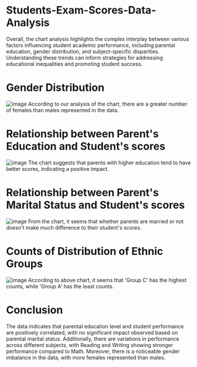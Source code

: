 # Students-Exam-Scores-Data-Analysis
Overall, the chart analysis highlights the complex interplay between various factors influencing student academic performance, including parental education, gender distribution, and subject-specific disparities. Understanding these trends can inform strategies for addressing educational inequalities and promoting student success.

# Gender Distribution

![image](https://github.com/nileshely/Students-Exam-Scores-Data-Analysis/assets/163812350/80cfeafd-0024-4351-9662-950298c95e1c)
According to our analysis of the chart, there are a greater number of females than males represented in the data.

# Relationship between Parent's Education and Student's scores

![image](https://github.com/nileshely/Students-Exam-Scores-Data-Analysis/assets/163812350/ab4de4a2-cf50-4d1e-b88b-ef463e1ea970)
The chart suggests that parents with higher education tend to have better scores, indicating a positive impact.

# Relationship between Parent's Marital Status and Student's scores

![image](https://github.com/nileshely/Students-Exam-Scores-Data-Analysis/assets/163812350/4fd0c3c2-545b-405d-b30f-4a22366363c6)
From the chart, it seems that whether parents are married or not doesn't make much difference to their student's scores.

# Counts of Distribution of Ethnic Groups

![image](https://github.com/nileshely/Students-Exam-Scores-Data-Analysis/assets/163812350/830aca94-4025-444d-a118-8404479bb039)
According to above chart, it seems that 'Group C' has the highest counts, while 'Group A' has the least counts.

# Conclusion

The data indicates that parental education level and student performance are positively correlated, with no significant impact observed based on parental marital status. Additionally, there are variations in performance across different subjects, with Reading and Writing showing stronger performance compared to Math. Moreover, there is a noticeable gender imbalance in the data, with more females represented than males.
